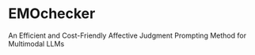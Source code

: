 # EMOchecker
An Efficient and Cost-Friendly Affective Judgment Prompting Method for Multimodal LLMs
